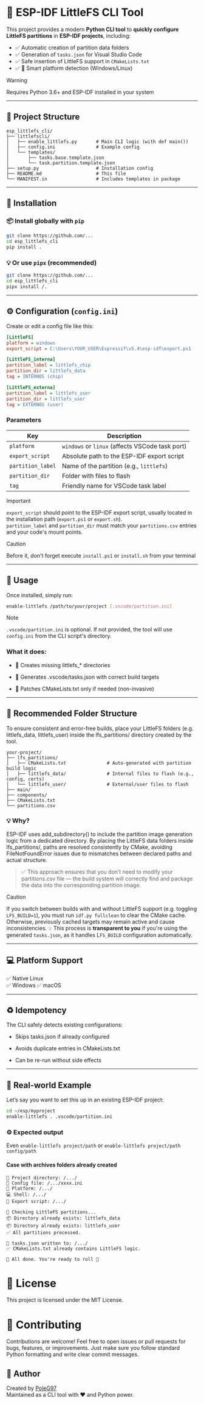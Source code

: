 # 🧰 ESP-IDF LittleFS CLI Tool

This project provides a modern **Python CLI tool** to **quickly configure LittleFS partitions** in **ESP-IDF projects**, including:

- ✅ Automatic creation of partition data folders
- ✅ Generation of `tasks.json` for Visual Studio Code
- ✅ Safe insertion of LittleFS support in `CMakeLists.txt`
- ✅ 🧠 Smart platform detection (Windows/Linux)

> [!WARNING]  
> Requires Python 3.6+ and ESP-IDF installed in your system

---

## 📁 Project Structure

```
esp_littlefs_cli/
├── littlefscli/
│   ├── enable_littlefs.py       # Main CLI logic (with def main())
│   ├── config.ini               # Example config
│   └── templates/
│       ├── tasks.base.template.json
│       └── task.partition.template.json
├── setup.py                     # Installation config
├── README.md                    # This file
└── MANIFEST.in                  # Includes templates in package
```

---

## 🚀 Installation

### 📦 Install globally with `pip`

```bash
git clone https://github.com/...
cd esp_littlefs_cli
pip install .
```
### 💡 Or use `pipx` (recommended)

```bash
git clone https://github.com/...
cd esp_littlefs_cli
pipx install /.
```

---

## ⚙️ Configuration (`config.ini`)

Create or edit a config file like this:

```ini
[LittleFS]
platform = windows
export_script = C:\Users\YOUR_USER\Espressif\v5.4\esp-idf\export.ps1

[LittleFS_interna]
partition_label = littlefs_chip
partition_dir = littlefs_data
tag = INTERNOS (chip)

[LittleFS_externa]
partition_label = littlefs_user
partition_dir = littlefs_user
tag = EXTERNOS (user)
```

### Parameters

| Key                | Description |
|--------------------|-------------|
| `platform`         | `windows` or `linux` (affects VSCode task port) |
| `export_script`    | Absolute path to the ESP-IDF export script|
| `partition_label`  | Name of the partition (e.g., `littlefs`) |
| `partition_dir`    | Folder with files to flash |
| `tag`              | Friendly name for VSCode task label |

> [!IMPORTANT]  
> `export_script` should point to the ESP-IDF export script, usually located in the installation path (`export.ps1` or `export.sh`).  
> `partition_label` and `partition_dir` must match your `partitions.csv` entries and your code's mount points.


> [!CAUTION]
> Before it, don't forget execute `install.ps1` or `install.sh` from your terminal

---

## 🧪 Usage

Once installed, simply run:

```bash
enable-littlefs /path/to/your/project [.vscode/partition.ini]
```

> [!NOTE]  
> `.vscode/partition.ini` is optional. If not provided, the tool will use `config.ini` from the CLI script's directory.


### What it does:
- 📁 Creates missing littlefs_* directories

- 🧠 Generates .vscode/tasks.json with correct build targets

- 📌 Patches CMakeLists.txt only if needed (non-invasive)

---

## 📁 Recommended Folder Structure
To ensure consistent and error-free builds, place your LittleFS folders (e.g. littlefs_data, littlefs_user) inside the lfs_partitions/ directory created by the tool.

```
your-project/
├── lfs_partitions/
│   ├── CMakeLists.txt               # Auto-generated with partition build logic
│   ├── littlefs_data/               # Internal files to flash (e.g., config, certs)
│   └── littlefs_user/               # External/user files to flash
├── main/
├── components/
├── CMakeLists.txt
└── partitions.csv
```

### 💡 Why?
ESP-IDF uses add_subdirectory() to include the partition image generation logic from a dedicated directory.
By placing the LittleFS data folders inside lfs_partitions/, paths are resolved consistently by CMake, avoiding FileNotFoundError issues due to mismatches between declared paths and actual structure.

> ✅ This approach ensures that you don’t need to modify your partitions.csv file — the build system will correctly find and package the data into the corresponding partition image.

>[!CAUTION]
> If you switch between builds with and without LittleFS support (e.g. toggling `LFS_BUILD=1`), you must run `idf.py fullclean` to clear the CMake cache. Otherwise, previously cached targets may remain active and cause inconsistencies.
>💡 This process is **transparent to you** if you're using the generated `tasks.json`, as it handles L`FS_BUILD` configuration automatically.

---

## 💻 Platform Support

✅ Native Linux  
✅ Windows 
✅ macOS

---

## ♻️ Idempotency

The CLI safely detects existing configurations:

- Skips tasks.json if already configured

- Avoids duplicate entries in CMakeLists.txt

- Can be re-run without side effects

---

## 🧠 Real-world Example

Let’s say you want to set this up in an existing ESP-IDF project:

```bash
cd ~/esp/myproject
enable-littlefs . .vscode/partition.ini
```


### ⚙️ Expected output

Even `enable-littlefs project/path` or `enable-littlefs project/path config/path`

#### Case with archives folders already created

```
📍 Project directory: /.../
📄 Config file: /.../xxxx.ini
🧠 Platform: /.../
💻 Shell: /.../
🔗 Export script: /.../

🧩 Checking LittleFS partitions...
📦 Directory already exists: littlefs_data
📦 Directory already exists: littlefs_user
✅ All partitions processed.

🧾 tasks.json written to: /.../
✅ CMakeLists.txt already contains LittleFS logic.

🏁 All done. You're ready to roll 🚀
```

# 📄 License
This project is licensed under the MIT License.

# 🙌 Contributing
Contributions are welcome! Feel free to open issues or pull requests for bugs, features, or improvements. Just make sure you follow standard Python formatting and write clear commit messages.


## 🧠 Author

Created by [PoleG97](https://github.com/PoleG97)  
Maintained as a CLI tool with ❤️ and Python power.
